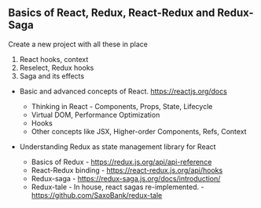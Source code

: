 ## Basics of React, Redux, React-Redux and Redux-Saga

Create a new project with all these in place

1. React hooks, context
2. Reselect, Redux hooks
3. Saga and its effects

- Basic and advanced concepts of React. https://reactjs.org/docs

  - Thinking in React - Components, Props, State, Lifecycle
  - Virtual DOM, Performance Optimization
  - Hooks
  - Other concepts like JSX, Higher-order Components, Refs, Context

- Understanding Redux as state management library for React
  - Basics of Redux - https://redux.js.org/api/api-reference
  - React-Redux binding - https://react-redux.js.org/api/hooks
  - Redux-saga - https://redux-saga.js.org/docs/introduction/
  - Redux-tale - In house, react sagas re-implemented. - https://github.com/SaxoBank/redux-tale
